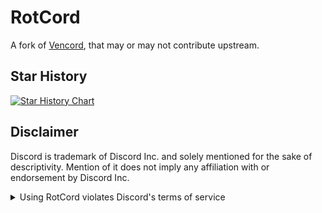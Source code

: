 # RotCord

A fork of [Vencord](https://github.com/Vendicated/Vencord), that may or may not contribute upstream.

## Star History

<a href="https://star-history.com/#Vendicated/Vencord&Timeline">
  <picture>
    <source media="(prefers-color-scheme: dark)" srcset="https://api.star-history.com/svg?repos=RotCord/RotCord&type=Timeline&theme=dark" />
    <source media="(prefers-color-scheme: light)" srcset="https://api.star-history.com/svg?repos=RotCord/RotCord&type=Timeline" />
    <img alt="Star History Chart" src="https://api.star-history.com/svg?repos=RotCord/RotCord&type=Timeline" />
  </picture>
</a>

## Disclaimer

Discord is trademark of Discord Inc. and solely mentioned for the sake of descriptivity.
Mention of it does not imply any affiliation with or endorsement by Discord Inc.

<details>
<summary>Using RotCord violates Discord's terms of service</summary>

Client modifications are against Discord’s Terms of Service.

However, Discord is pretty indifferent about them and there are no known cases of users getting banned for using client mods! So you should generally be fine as long as you don’t use any plugins that implement abusive behaviour. But no worries, all inbuilt plugins are safe to use!

Regardless, if your account is very important to you and it getting disabled would be a disaster for you, you should probably not use any client mods (not exclusive to Vencord), just to be safe

Additionally, make sure not to post screenshots with Vencord in a server where you might get banned for it

</details>
